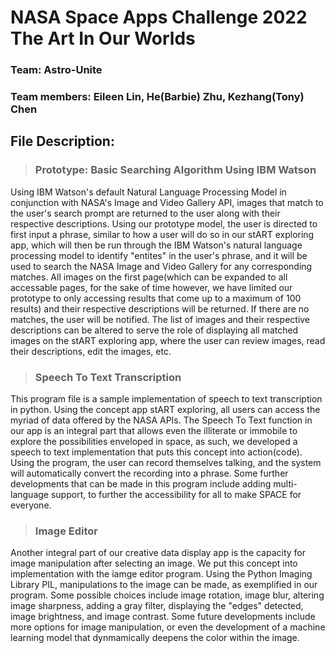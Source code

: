 # NASA Space Apps Challenge 2022 The Art In Our Worlds

### Team: Astro-Unite ###

### Team members: Eileen Lin, He(Barbie) Zhu, Kezhang(Tony) Chen ###


## File Description: ##

> ### Prototype: Basic Searching Algorithm Using IBM Watson ###

Using IBM Watson's default Natural Language Processing Model in conjunction with NASA's Image and Video Gallery API, images that match to the user's search prompt are returned to the user along with their respective descriptions. Using our prototype model, the user is directed to first input a phrase, similar to how a user will do so in our stART exploring app, which will then be run through the IBM Watson's natural language processing model to identify "entites" in the user's phrase, and it will be used to search the NASA Image and Video Gallery for any corresponding matches. All images on the first page(which can be expanded to all accessable pages, for the sake of time however, we have limited our prototype to only accessing results that come up to a maximum of 100 results) and their respective descriptions will be returned. If there are no matches, the user will be notified. The list of images and their respective descriptions can be altered to serve the role of displaying all matched images on the stART exploring app, where the user can review images, read their descriptions, edit the images, etc.

> ### Speech To Text Transcription ###

This program file is a sample implementation of speech to text transcription in python. Using the concept app stART exploring, all users can access the myriad of data offered by the NASA APIs. The Speech To Text function in our app is an integral part that allows even the illiterate or immobile to explore the possibilities enveloped in space, as such, we developed a speech to text implementation that puts this concept into action(code). Using the program, the user can record themselves talking, and the system will automatically convert the recording into a phrase. Some further developments that can be made in this program include adding multi-language support, to further the accessibility for all to make SPACE for everyone.

> ### Image Editor ###

Another integral part of our creative data display app is the capacity for image manipulation after selecting an image. We put this concept into implementation with the iamge editor program. Using the Python Imaging Library PIL, manipulations to the image can be made, as exemplified in our program. Some possible choices include image rotation, image blur, altering image sharpness, adding a gray filter, displaying the "edges" detected, image brightness, and image contrast. Some future developments include more options for image manipulation, or even the development of a machine learning model that dynmamically deepens the color within the image.
